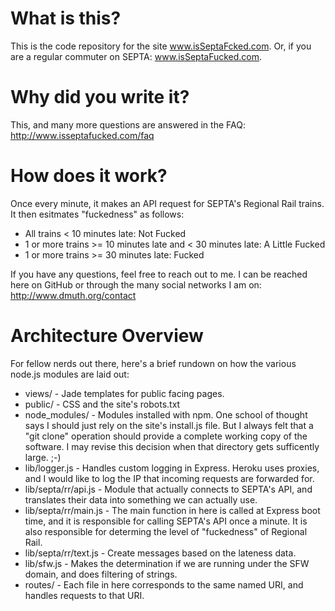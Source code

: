 
What is this?
=============

This is the code repository for the site www.isSeptaFcked.com.  Or, if you 
are a regular commuter on SEPTA: www.isSeptaFucked.com.


Why did you write it?
=====================

This, and many more questions are answered in the FAQ: http://www.isseptafucked.com/faq


How does it work?
=================

Once every minute, it makes an API request for SEPTA's Regional Rail trains.  
	It then esitmates "fuckedness" as follows:

- All trains < 10 minutes late: Not Fucked
- 1 or more trains >= 10 minutes late and < 30 minutes late: A Little Fucked
- 1 or more trains >= 30 minutes late: Fucked


If you have any questions, feel free to reach out to me. I can be reached 
here on GitHub or through the many social networks I am on: http://www.dmuth.org/contact


Architecture Overview
=====================

For fellow nerds out there, here's a brief rundown on how the various 
	node.js modules are laid out:

- views/ - Jade templates for public facing pages.
- public/ - CSS and the site's robots.txt
- node_modules/ - Modules installed with npm.  One school of thought says 
	I should just rely on the site's install.js file.  But I always felt 
	that a "git clone" operation should provide a complete working copy 
	of the software.  I may revise this decision when that directory 
	gets sufficently large. ;-)
- lib/logger.js - Handles custom logging in Express.  Heroku uses proxies, 
	and I would like to log the IP that incoming requests are forwarded for.
- lib/septa/rr/api.js - Module that actually connects to SEPTA's API, and translates 
	their data into something we can actually use.
- lib/septa/rr/main.js - The main function in here is called at Express boot time,
	and it is responsible for calling SEPTA's API once a minute.
	It is also responsible for determing the level of "fuckedness" of Regional Rail. 
- lib/septa/rr/text.js - Create messages based on the lateness data.
- lib/sfw.js - Makes the determination if we are running under the SFW 
	domain, and does filtering of strings.
- routes/ - Each file in here corresponds to the same named URI, and handles requests to that URI.



